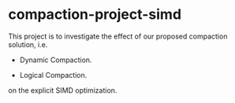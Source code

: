 # compaction-project-simd

This project is to investigate the effect of our proposed compaction solution, i.e. 

* Dynamic Compaction.

* Logical Compaction. 

on the explicit SIMD optimization. 